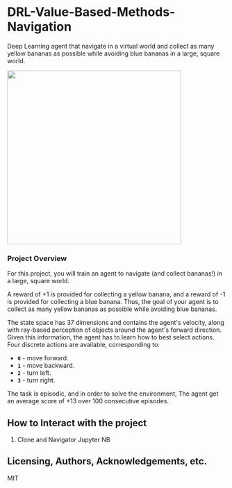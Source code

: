 # DRL-Value-Based-Methods-Navigation
Deep Learning agent that navigate in a virtual world and collect as many yellow bananas as possible while avoiding blue bananas in a large, square world. 

<img src="https://s3.amazonaws.com/video.udacity-data.com/topher/2018/June/5b1ab4b0_banana/banana.gif" alt="" width="400px" class="index--image--1wh9w">

### Project Overview  
For this project, you will train an agent to navigate (and collect bananas!) in a large, square world.

A reward of +1 is provided for collecting a yellow banana, and a reward of -1 is provided for collecting a blue banana. Thus, the goal of your agent is to collect as many yellow bananas as possible while avoiding blue bananas.

The state space has 37 dimensions and contains the agent's velocity, along with ray-based perception of objects around the agent's forward direction. Given this information, the agent has to learn how to best select actions. Four discrete actions are available, corresponding to:  


<ul>
<li><strong><code>0</code></strong> - move forward.</li>
<li><strong><code>1</code></strong> - move backward.</li>
<li><strong><code>2</code></strong> - turn left.</li>
<li><strong><code>3</code></strong> - turn right.</li>
</ul>

The task is episodic, and in order to solve the environment, The agent get an average score of +13 over 100 consecutive episodes.


## How to Interact with the project
1. Clone and Navigator Jupyter NB

## Licensing, Authors, Acknowledgements, etc.
MIT
